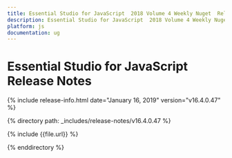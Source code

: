 ```yaml
---
title: Essential Studio for JavaScript  2018 Volume 4 Weekly Nuget  Release Notes  
description: Essential Studio for JavaScript  2018 Volume 4 Weekly Nuget  Release Notes  
platform: js
documentation: ug
---
```


# Essential Studio for JavaScript  Release Notes  

{% include release-info.html date="January 16, 2019"  version="v16.4.0.47" %} 


{% directory path: _includes/release-notes/v16.4.0.47 %}

{% include {{file.url}} %}

{% enddirectory %}